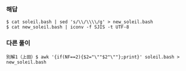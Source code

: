 ### 해답
```
$ cat soleil.bash | sed 's/\\/\\\\/g' > new_soleil.bash
$ cat new_soleil.bash | iconv -f SJIS -t UTF-8
```
### 다른 풀이
```
別解1（上田）$ awk '{if(NF==2){$2="\""$2"\""};print}' soleil.bash > new_soleil.bash
```
